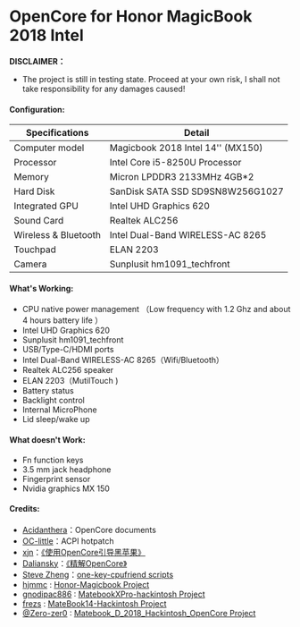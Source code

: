 # OpenCore for Honor MagicBook 2018 Intel



**DISCLAIMER：**

- The project is still in testing state. Proceed at your own risk, I shall not take responsibility for any damages caused!

#### Configuration:

| Specifications       | Detail                            |
| -------------------- | --------------------------------- |
| Computer model       | Magicbook 2018 Intel 14'' (MX150) |
| Processor            | Intel Core i5-8250U Processor     |
| Memory               | Micron LPDDR3 2133MHz 4GB*2       |
| Hard Disk            | SanDisk SATA SSD SD9SN8W256G1027  |
| Integrated GPU       | Intel UHD Graphics 620            |
| Sound Card           | Realtek ALC256                    |
| Wireless & Bluetooth | Intel Dual-Band WIRELESS-AC 8265  |
| Touchpad             | ELAN 2203                         |
| Camera               | Sunplusit hm1091_techfront        |

#### What's Working:

- CPU native power management （Low frequency with 1.2 Ghz and about 4 hours battery life ）
- Intel UHD Graphics 620
- Sunplusit hm1091_techfront
- USB/Type-C/HDMI ports
- Intel Dual-Band WIRELESS-AC 8265（Wifi/Bluetooth）
- Realtek ALC256 speaker
- ELAN 2203（MutilTouch )
- Battery status
- Backlight control
- Internal MicroPhone
- Lid sleep/wake up

#### What doesn't Work:

- Fn function keys
- 3.5 mm jack headphone
- Fingerprint sensor
- Nvidia graphics MX 150

#### Credits:

- [Acidanthera](https://github.com/acidanthera)：OpenCore documents
- [OC-little](https://github.com/daliansky/OC-little)：ACPI hotpatch
- [xjn](https://github.com/xjn819)：[《使用OpenCore引导黑苹果》](https://blog.xjn819.com/?p=543)
- [Daliansky](https://github.com/daliansky)：[《精解OpenCore》](https://blog.daliansky.net/OpenCore-BootLoader.html)
- [Steve Zheng](https://github.com/stevezhengshiqi)：[one-key-cpufriend scripts](https://github.com/stevezhengshiqi/one-key-cpufriend)
- [hjmmc](https://github.com/hjmmc) : [Honor-Magicbook Project](https://github.com/hjmmc/Honor-Magicbook)  
- [gnodipac886](https://github.com/gnodipac886) : [MatebookXPro-hackintosh Project](https://github.com/gnodipac886/MatebookXPro-hackintosh)
- [frezs](https://github.com/frezs) : [MateBook14-Hackintosh Project](https://github.com/frezs/MateBook14-Hackintosh)
- [@Zero-zer0](https://github.com/Zero-zer0) : [Matebook_D_2018_Hackintosh_OpenCore Project](https://github.com/Zero-zer0/Matebook_D_2018_Hackintosh_OpenCore)


